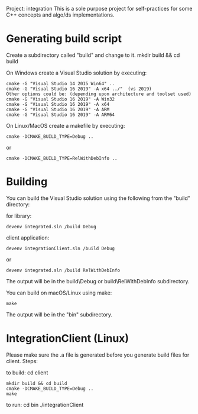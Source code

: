 Project: integration
This is a sole purpose project for self-practices for some C++ concepts and algo/ds implementations.

Generating build script
=======================

Create a subdirectory called "build" and change to it.
	mkdir build && cd build

On Windows create a Visual Studio solution by executing:
    
	cmake -G "Visual Studio 14 2015 Win64" ..
	cmake -G "Visual Studio 16 2019" -A x64 ../"  (vs 2019)
	Other options could be: (depending upon architecture and toolset used)
	cmake -G "Visual Studio 16 2019" -A Win32
	cmake -G "Visual Studio 16 2019" -A x64
	cmake -G "Visual Studio 16 2019" -A ARM
	cmake -G "Visual Studio 16 2019" -A ARM64

On Linux/MacOS create a makefile by executing:

    cmake -DCMAKE_BUILD_TYPE=Debug ..

or

    cmake -DCMAKE_BUILD_TYPE=RelWithDebInfo ..

Building
===================

You can build the Visual Studio solution using the following from the "build"
directory:
	
for library:
	
    devenv integrated.sln /build Debug
	
client application:

	devenv integrationClient.sln /build Debug
or

    devenv integrated.sln /build RelWithDebInfo

The output will be in the build\Debug or build\RelWithDebInfo subdirectory.

You can build on macOS/Linux using make:

    make

The output will be in the "bin" subdirectory.

IntegrationClient (Linux)
=======================
Please make sure the .a file is generated before you generate build files for client. Steps:

to build: cd client

	mkdir build && cd build 
	cmake -DCMAKE_BUILD_TYPE=Debug ..
	make

to run: cd bin
./integrationClient